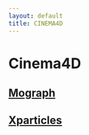 ```yaml
---
layout: default
title: CINEMA4D
---
```



# Cinema4D 


## [Mograph](/c4d/mograph/)

## [Xparticles](/c4d/xparticles/)
